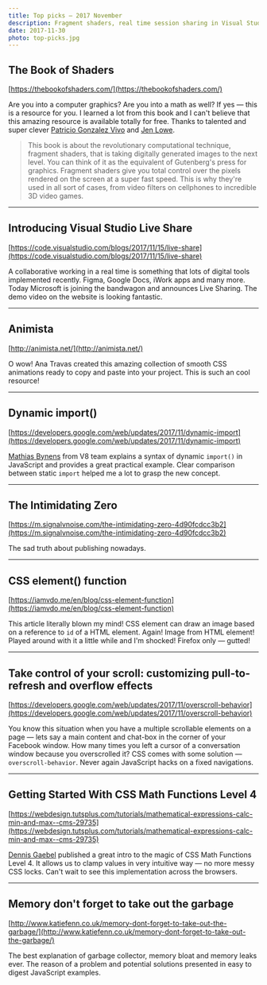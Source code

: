 ```yaml
---
title: Top picks — 2017 November
description: Fragment shaders, real time session sharing in Visual Studio Code, tons of smooth CSS animations, dynamic import in JavaScript, current state of publishing, CSS element function and brand new overscroll-behavior, garbage collector of JS engines and more!
date: 2017-11-30
photo: top-picks.jpg
---
```


## The Book of Shaders

[https://thebookofshaders.com/](https://thebookofshaders.com/)

Are you into a computer graphics? Are you into a math as well? If yes — this is a resource for you. I learned a lot from this book and I can't believe that this amazing resource is available totally for free. Thanks to talented and super clever [Patricio Gonzalez Vivo](https://twitter.com/patriciogv) and [Jen Lowe](http://jenlowe.net/).

> This book is about the revolutionary computational technique, fragment shaders, that is taking digitally generated images to the next level. You can think of it as the equivalent of Gutenberg's press for graphics. Fragment shaders give you total control over the pixels rendered on the screen at a super fast speed. This is why they're used in all sort of cases, from video filters on cellphones to incredible 3D video games.

- - -

## Introducing Visual Studio Live Share

[https://code.visualstudio.com/blogs/2017/11/15/live-share](https://code.visualstudio.com/blogs/2017/11/15/live-share)

A collaborative working in a real time is something that lots of digital tools implemented recently. Figma, Google Docs, iWork apps and many more. Today Microsoft is joining the bandwagon and announces Live Sharing. The demo video on the website is looking fantastic.

- - -

## Animista

[http://animista.net/](http://animista.net/)

O wow! Ana Travas created this amazing collection of smooth CSS animations ready to copy and paste into your project. This is such an cool resource!

- - -

## Dynamic import()

[https://developers.google.com/web/updates/2017/11/dynamic-import](https://developers.google.com/web/updates/2017/11/dynamic-import)

[Mathias Bynens](https://twitter.com/mathias) from V8 team explains a syntax of dynamic `import()` in JavaScript and provides a great practical example. Clear comparison between static `import` helped me a lot to grasp the new concept.

- - -

## The Intimidating Zero

[https://m.signalvnoise.com/the-intimidating-zero-4d90fcdcc3b2](https://m.signalvnoise.com/the-intimidating-zero-4d90fcdcc3b2)

The sad truth about publishing nowadays.

- - -

## CSS element() function

[https://iamvdo.me/en/blog/css-element-function](https://iamvdo.me/en/blog/css-element-function)

This article literally blown my mind! CSS element can draw an image based on a reference to `id` of a HTML element. Again! Image from HTML element! Played around with it a little while and I'm shocked! Firefox only — gutted!

- - -

## Take control of your scroll: customizing pull-to-refresh and overflow effects

[https://developers.google.com/web/updates/2017/11/overscroll-behavior](https://developers.google.com/web/updates/2017/11/overscroll-behavior)

You know this situation when you have a multiple scrollable elements on a page — lets say a main content and chat-box in the corner of your Facebook window. How many times you left a cursor of a conversation window because you overscrolled it? CSS comes with some solution — `overscroll-behavior`. Never again JavaScript hacks on a fixed navigations.

- - -

## Getting Started With CSS Math Functions Level 4

[https://webdesign.tutsplus.com/tutorials/mathematical-expressions-calc-min-and-max--cms-29735](https://webdesign.tutsplus.com/tutorials/mathematical-expressions-calc-min-and-max--cms-29735)

[Dennis Gaebel](https://twitter.com/DroidPinkman) published a great intro to the magic of CSS Math Functions Level 4. It allows us to clamp values in very intuitive way — no more messy CSS locks. Can't wait to see this implementation across the browsers.

- - -

## Memory don't forget to take out the garbage

[http://www.katiefenn.co.uk/memory-dont-forget-to-take-out-the-garbage/](http://www.katiefenn.co.uk/memory-dont-forget-to-take-out-the-garbage/)

The best explanation of garbage collector, memory bloat and memory leaks ever. The reason of a problem and potential solutions presented in easy to digest JavaScript examples.
